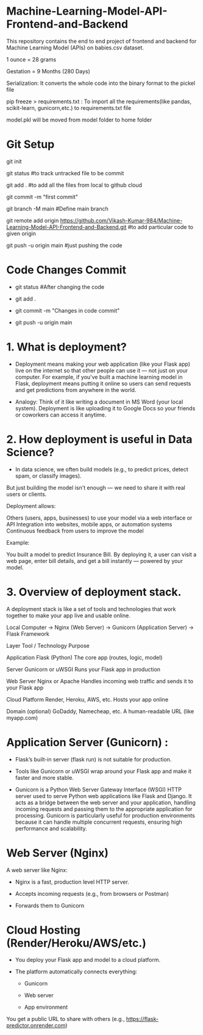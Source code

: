 # Machine-Learning-Model-API-Frontend-and-Backend

This repository contains the end to end project of frontend and backend for Machine Learning Model (APIs) on babies.csv dataset.

1 ounce = 28 grams

Gestation = 9 Months (280 Days)

Serialization: It converts the whole code into the binary format to the pickel file

pip freeze > requirements.txt : To import all the requirements(like pandas, scikit-learn, gunicorn,etc.) to requirements.txt file

model.pkl will be moved from model folder to home folder

# Git Setup

git init

git status #to track untracked file to be commit

git add . #to add all the files from local to github cloud

git commit -m "first commit"

git branch -M main #Define main branch

git remote add origin https://github.com/Vikash-Kumar-984/Machine-Learning-Model-API-Frontend-and-Backend.git #to add particular code to given origin

git push -u origin main #just pushing the code

# Code Changes Commit

  * git status #After changing the code

  * git add .

  * git commit -m "Changes in code commit"

  * git push -u origin main

# 1. What is deployment?

- Deployment means making your web application (like your Flask app) live on the internet so that other people can use it — not just on your computer.
For example, if you've built a machine learning model in Flask, deployment means putting it online so users can send requests and get predictions from anywhere in the world.

- Analogy:
Think of it like writing a document in MS Word (your local system). Deployment is like uploading it to Google Docs so your friends or coworkers can access it anytime.

# 2. How deployment is useful in Data Science?

- In data science, we often build models (e.g., to predict prices, detect spam, 
or classify images).

But just building the model isn't enough — we need to share it with real 
users or clients.

Deployment allows:

Others (users, apps, businesses) to use your model via a web interface or API
Integration into websites, mobile apps, or automation systems
Continuous feedback from users to improve the model

Example:

You built a model to predict Insurance Bill. 
By deploying it, a user can visit a web page, 
enter bill details, and get a bill 
instantly — powered by your model.

# 3. Overview of deployment stack.

A deployment stack is like a set of
 tools and technologies that work 
together to make your app live and 
usable online.

Local Computer -> Nginx (Web Server) -> Gunicorn (Application Server) -> Flask Framework

Layer                  Tool / Technology                Purpose

Application            Flask (Python)                   The core app (routes, logic, model)

Server                 Gunicorn or uWSGI                Runs your Flask app in production

Web Server             Nginx or Apache                  Handles incoming web traffic and sends it to your Flask app

Cloud Platform         Render, Heroku, AWS, etc.        Hosts your app online

Domain (optional)      GoDaddy, Namecheap, etc.         A human-readable URL (like myapp.com)


# Application Server (Gunicorn) : 

  * Flask’s built-in server (flask run) is not suitable for production.
  
  * Tools like Gunicorn or uWSGI wrap around your Flask app and make it faster and more stable.
  
  * Gunicorn is a Python Web Server Gateway Interface (WSGI) HTTP server used to serve Python web applications like Flask and Django. It acts as a bridge between the web server and your application, handling incoming requests and passing them to the appropriate application for processing. Gunicorn is particularly useful for production environments because it can handle multiple concurrent requests, ensuring high performance and scalability.


# Web Server (Nginx)

A web server like Nginx:

 * Nginx is a fast, production level HTTP server.
 
 * Accepts incoming requests (e.g., from browsers or Postman)
 
 * Forwards them to Gunicorn

# Cloud Hosting (Render/Heroku/AWS/etc.)

 - You deploy your Flask app and model to a cloud platform.

 -  The platform automatically connects everything:
    * Gunicorn

    * Web server

    * App environment

You get a public URL to share with others 
(e.g., https://flask-predictor.onrender.com)














